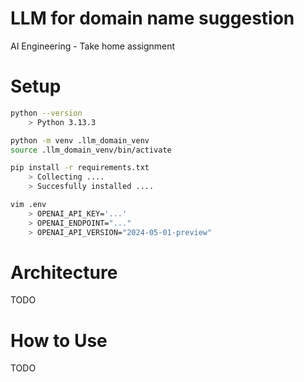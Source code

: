 # LLM for domain name suggestion

AI Engineering - Take home assignment

# Setup

```bash
python --version
    > Python 3.13.3
```

```bash
python -m venv .llm_domain_venv
source .llm_domain_venv/bin/activate
```

```bash
pip install -r requirements.txt
    > Collecting ....
    > Succesfully installed ....
```

```bash
vim .env
    > OPENAI_API_KEY='...'
    > OPENAI_ENDPOINT="..."
    > OPENAI_API_VERSION="2024-05-01-preview"
```

# Architecture

TODO

# How to Use

TODO
